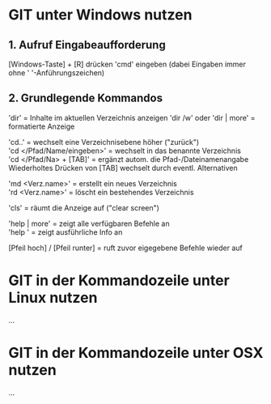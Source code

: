 ﻿# GIT unter Windows nutzen

## 1. Aufruf Eingabeaufforderung

[Windows-Taste] + [R] drücken
'cmd' eingeben (dabei Eingaben immer ohne ' '-Anführungszeichen)

## 2. Grundlegende Kommandos

'dir' = Inhalte im aktuellen Verzeichnis anzeigen
'dir /w' oder 'dir | more' = formatierte Anzeige  

'cd..' = wechselt eine Verzeichnisebene höher ("zurück")  
'cd </Pfad/Name/eingeben>' = wechselt in das benannte Verzeichnis  
'cd </Pfad/Na> + [TAB]' = ergänzt autom. die Pfad-/Dateinamenangabe  
Wiederholtes Drücken von [TAB] wechselt durch eventl. Alternativen

'md <Verz.name>' = erstellt ein neues Verzeichnis  
'rd <Verz.name>' = löscht ein bestehendes Verzeichnis

'cls' = räumt die Anzeige auf ("clear screen")

'help | more' = zeigt alle verfügbaren Befehle an  
'help <Befehlsname>' = zeigt ausführliche Info an

[Pfeil hoch] / [Pfeil runter] = ruft zuvor eigegebene Befehle wieder auf


# GIT in der Kommandozeile unter Linux nutzen

…

# GIT in der Kommandozeile unter OSX nutzen

…
